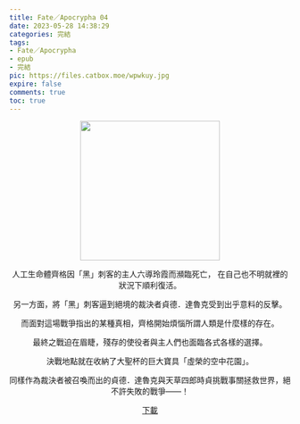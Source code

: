 ```yaml
---
title: Fate／Apocrypha 04
date: 2023-05-28 14:38:29
categories: 完結
tags:
- Fate／Apocrypha
- epub
- 完結
pic: https://files.catbox.moe/wpwkuy.jpg
expire: false
comments: true
toc: true
---
```


<div style="text-align:center" class="kratos-post-content">

<img width="250px" src="https://files.catbox.moe/wpwkuy.jpg">

<p>
人工生命體齊格因「黑」刺客的主人六導玲霞而瀕臨死亡，
在自己也不明就裡的狀況下順利復活。

另一方面，將「黑」刺客逼到絕境的裁決者貞德．達魯克受到出乎意料的反擊。

而面對這場戰爭指出的某種真相，齊格開始煩惱所謂人類是什麼樣的存在。

最終之戰迫在眉睫，殘存的使役者與主人們也面臨各式各樣的選擇。

決戰地點就在收納了大聖杯的巨大寶具「虛榮的空中花園」。

同樣作為裁決者被召喚而出的貞德．達魯克與天草四郎時貞挑戰事關拯救世界，絕不許失敗的戰爭——！
</p>

<p>
<a href="https://epubdatabase.azurewebsites.net/EBOOKS/EPUB/完結/Fate／Apocrypha/Fate／Apocrypha 04.epub?download=1">下載</a>
</p>

</div>